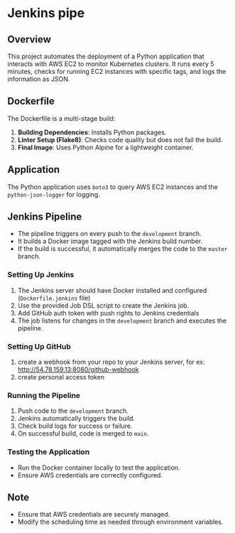 #  Jenkins pipe

## Overview
This project automates the deployment of a Python application that interacts with AWS EC2 to monitor Kubernetes clusters. It runs every 5 minutes, checks for running EC2 instances with specific tags, and logs the information as JSON.

## Dockerfile
The Dockerfile is a multi-stage build:
1. **Building Dependencies**: Installs Python packages.
2. **Linter Setup (Flake8)**: Checks code quality but does not fail the build.
3. **Final Image**: Uses Python Alpine for a lightweight container.

## Application
The Python application uses `boto3` to query AWS EC2 instances and the `python-json-logger` for logging.

## Jenkins Pipeline
- The pipeline triggers on every push to the `development` branch.
- It builds a Docker image tagged with the Jenkins build number.
- If the build is successful, it automatically merges the code to the `master` branch.

### Setting Up Jenkins
1. The Jenkins server should have Docker installed and configured (`Dockerfile.jenkins` file)
2. Use the provided Job DSL script to create the Jenkins job.
3. Add GitHub auth token with push rights to Jenkins credentials 
4. The job listens for changes in the `development` branch and executes the pipeline.

### Setting Up GitHub

1. create a webhook from your repo to your Jenkins server, for ex: http://54.78.159.13:8080/github-webhook
2. create personal access token

### Running the Pipeline
1. Push code to the `development` branch.
2. Jenkins automatically triggers the build.
3. Check build logs for success or failure.
4. On successful build, code is merged to `main`.

### Testing the Application
- Run the Docker container locally to test the application.
- Ensure AWS credentials are correctly configured.

## Note
- Ensure that AWS credentials are securely managed.
- Modify the scheduling time as needed through environment variables.
